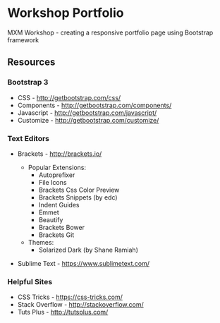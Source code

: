 # Workshop Portfolio
MXM Workshop - creating a responsive portfolio page using Bootstrap framework

## Resources
### Bootstrap 3
- CSS - <http://getbootstrap.com/css/>
- Components - <http://getbootstrap.com/components/>
- Javascript - <http://getbootstrap.com/javascript/>
- Customize - <http://getbootstrap.com/customize/>

### Text Editors
- Brackets - <http://brackets.io/>
    - Popular Extensions:
        - Autoprefixer
        - File Icons
        - Brackets Css Color Preview
        - Brackets Snippets (by edc)
        - Indent Guides
        - Emmet
        - Beautify
        - Brackets Bower
        - Brackets Git
    - Themes:
        - Solarized Dark (by Shane Ramiah)

- Sublime Text - <https://www.sublimetext.com/>

### Helpful Sites
- CSS Tricks - <https://css-tricks.com/>
- Stack Overflow - <http://stackoverflow.com/>
- Tuts Plus - <http://tutsplus.com/>
